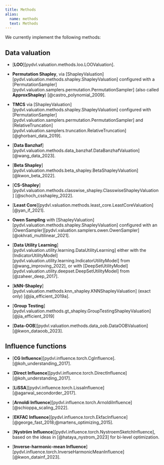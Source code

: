 ```yaml
---
title: Methods
alias: 
  name: methods
  text: Methods
---
```


We currently implement the following methods:

## Data valuation

- [**LOO**][pydvl.valuation.methods.loo.LOOValuation].

- **Permutation Shapley**, via
  [ShapleyValuation][pydvl.valuation.methods.shapley.ShapleyValuation]
  configured with a 
  [PermutationSampler][pydvl.valuation.samplers.permutation.PermutationSampler]
  (also called **ApproxShapley**) [@castro_polynomial_2009].

- **TMCS** via [ShapleyValuation][pydvl.valuation.methods.shapley.ShapleyValuation]
  configured with
  [PermutationSampler][pydvl.valuation.samplers.permutation.PermutationSampler]
  and
  [RelativeTruncation][pydvl.valuation.samplers.truncation.RelativeTruncation] 
  [@ghorbani_data_2019].

- [**Data Banzhaf**][pydvl.valuation.methods.data_banzhaf.DataBanzhafValuation]
  [@wang_data_2023].

- [**Beta Shapley**][pydvl.valuation.methods.beta_shapley.BetaShapleyValuation]
  [@kwon_beta_2022].

- [**CS-Shapley**][pydvl.valuation.methods.classwise_shapley.ClasswiseShapleyValuation]
  [@schoch_csshapley_2022].

- [**Least Core**][pydvl.valuation.methods.least_core.LeastCoreValuation]
  [@yan_if_2021].

- **Owen Sampling** with
  [ShapleyValuation][pydvl.valuation.methods.shapley.ShapleyValuation]
  configured with an [OwenSampler][pydvl.valuation.samplers.owen.OwenSampler]
  [@okhrati_multilinear_2021].

- [**Data Utility Learning**][pydvl.valuation.utility.learning.DataUtilityLearning]
  either with the
  [IndicatorUtilityModel][pydvl.valuation.utility.learning.IndicatorUtilityModel]
  from [@wang_improving_2022], or with
  [DeepSetUtilityModel][pydvl.valuation.utility.deepset.DeepSetUtilityModel]
  from [@zaheer_deep_2017].

- [**kNN-Shapley**][pydvl.valuation.methods.knn_shapley.KNNShapleyValuation]
  (exact only) [@jia_efficient_2019a].

- [**Group Testing**][pydvl.valuation.methods.gt_shapley.GroupTestingShapleyValuation]
  [@jia_efficient_2019]

- [**Data-OOB**][pydvl.valuation.methods.data_oob.DataOOBValuation]
  [@kwon_dataoob_2023].

## Influence functions

- [**CG Influence**][pydvl.influence.torch.CgInfluence].
  [@koh_understanding_2017].

- [**Direct Influence**][pydvl.influence.torch.DirectInfluence]
  [@koh_understanding_2017].

- [**LiSSA**][pydvl.influence.torch.LissaInfluence]
  [@agarwal_secondorder_2017].

- [**Arnoldi Influence**][pydvl.influence.torch.ArnoldiInfluence]
  [@schioppa_scaling_2022].

- [**EKFAC Influence**][pydvl.influence.torch.EkfacInfluence]
  [@george_fast_2018;@martens_optimizing_2015].

- [**Nyström Influence**][pydvl.influence.torch.NystroemSketchInfluence], based
  on the ideas in [@hataya_nystrom_2023] for bi-level optimization.

- [**Inverse-harmonic-mean Influence**][pydvl.influence.torch.InverseHarmonicMeanInfluence]
  [@kwon_datainf_2023].

